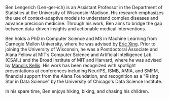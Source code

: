 Ben Lengerich (Len-ger-ich) is an Assistant Professor in the Department of Statistics at the University of Wisconsin-Madison. His research emphasizes the use of context-adaptive models to understand complex diseases and advance precision medicine. Through his work, Ben aims to bridge the gap between data-driven insights and actionable medical interventions.

Ben holds a PhD in Computer Science and MS in Machine Learning from Carnegie Mellon University, where he was advised by [Eric Xing](https://www.cs.cmu.edu/~epxing/). Prior to joining the University of Wisconsin, he was a Postdoctoral Associate and Alana Fellow at MIT’s Computer Science and Artificial Intelligence Lab (CSAIL) and the Broad Institute of MIT and Harvard, where he was advised by [Manolis Kellis](https://compbio.mit.edu/). His work has been recognized with spotlight presentations at conferences including NeurIPS, ISMB, AMIA, and SMFM, financial support from the Alana Foundation, and recognition as a "Rising Star in Data Science” by the University of Chicago's Data Science Institute.

In his spare time, Ben enjoys hiking, biking, and chasing his children.
